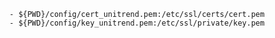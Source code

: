       - ${PWD}/config/cert_unitrend.pem:/etc/ssl/certs/cert.pem
      - ${PWD}/config/key_unitrend.pem:/etc/ssl/private/key.pem
